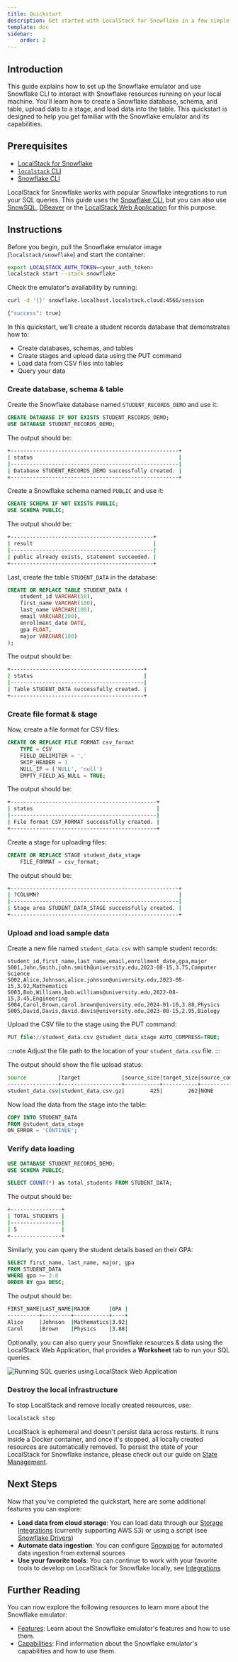 ```yaml
---
title: Quickstart
description: Get started with LocalStack for Snowflake in a few simple steps
template: doc
sidebar:
    order: 2
---
```


## Introduction

This guide explains how to set up the Snowflake emulator and use Snowflake CLI to interact with Snowflake resources running on your local machine. You'll learn how to create a Snowflake database, schema, and table, upload data to a stage, and load data into the table. This quickstart is designed to help you get familiar with the Snowflake emulator and its capabilities.

## Prerequisites

- [LocalStack for Snowflake](/snowflake/getting-started/)
- [`localstack` CLI](/aws/getting-started/installation/#localstack-cli)
- [Snowflake CLI](/snowflake/integrations/snow-cli/)

LocalStack for Snowflake works with popular Snowflake integrations to run your SQL queries. This guide uses the [Snowflake CLI](/snowflake/integrations/snow-cli/), but you can also use [SnowSQL](/snowflake/integrations/snow-sql/), [DBeaver](/snowflake/integrations/dbeaver/) or the [LocalStack Web Application](/snowflake/tooling/user-interface/) for this purpose.

## Instructions

Before you begin, pull the Snowflake emulator image (`localstack/snowflake`) and start the container:

```bash
export LOCALSTACK_AUTH_TOKEN=<your_auth_token>
localstack start --stack snowflake
```

Check the emulator's availability by running:

```bash
curl -d '{}' snowflake.localhost.localstack.cloud:4566/session
```

```bash title="Output"
{"success": true}
```

In this quickstart, we'll create a student records database that demonstrates how to:

- Create databases, schemas, and tables
- Create stages and upload data using the PUT command
- Load data from CSV files into tables
- Query your data

### Create database, schema & table

Create the Snowflake database named `STUDENT_RECORDS_DEMO` and use it:

```sql
CREATE DATABASE IF NOT EXISTS STUDENT_RECORDS_DEMO;
USE DATABASE STUDENT_RECORDS_DEMO;
```

The output should be:

```bash
+-----------------------------------------------------+
| status                                              |
|-----------------------------------------------------|
| Database STUDENT_RECORDS_DEMO successfully created. |
+-----------------------------------------------------+
```

Create a Snowflake schema named `PUBLIC` and use it:

```sql
CREATE SCHEMA IF NOT EXISTS PUBLIC;
USE SCHEMA PUBLIC;
```

The output should be:

```bash
+---------------------------------------------+
| result                                      |
|---------------------------------------------|
| public already exists, statement succeeded. |
+---------------------------------------------+
```

Last, create the table `STUDENT_DATA` in the database:

```sql
CREATE OR REPLACE TABLE STUDENT_DATA (
    student_id VARCHAR(50),
    first_name VARCHAR(100),
    last_name VARCHAR(100),
    email VARCHAR(200),
    enrollment_date DATE,
    gpa FLOAT,
    major VARCHAR(100)
);
```

The output should be:

```bash
+------------------------------------------+
| status                                   |
|------------------------------------------|
| Table STUDENT_DATA successfully created. |
+------------------------------------------+
```

### Create file format & stage

Now, create a file format for CSV files:

```sql
CREATE OR REPLACE FILE FORMAT csv_format
    TYPE = CSV
    FIELD_DELIMITER = ','
    SKIP_HEADER = 1
    NULL_IF = ('NULL', 'null')
    EMPTY_FIELD_AS_NULL = TRUE;
```

The output should be:

```bash
+----------------------------------------------+
| status                                       |
|----------------------------------------------|
| File format CSV_FORMAT successfully created. |
+----------------------------------------------+
```

Create a stage for uploading files:

```sql
CREATE OR REPLACE STAGE student_data_stage
    FILE_FORMAT = csv_format;
```

The output should be:

```bash
+-----------------------------------------------------+
| ?COLUMN?                                            |
|-----------------------------------------------------|
| Stage area STUDENT_DATA_STAGE successfully created. |
+-----------------------------------------------------+
```

### Upload and load sample data

Create a new file named `student_data.csv` with sample student records:

```csv
student_id,first_name,last_name,email,enrollment_date,gpa,major
S001,John,Smith,john.smith@university.edu,2023-08-15,3.75,Computer Science
S002,Alice,Johnson,alice.johnson@university.edu,2023-08-15,3.92,Mathematics
S003,Bob,Williams,bob.williams@university.edu,2022-08-15,3.45,Engineering
S004,Carol,Brown,carol.brown@university.edu,2024-01-10,3.88,Physics
S005,David,Davis,david.davis@university.edu,2023-08-15,2.95,Biology
```

Upload the CSV file to the stage using the PUT command:

```sql
PUT file://student_data.csv @student_data_stage AUTO_COMPRESS=TRUE;
```

:::note
Adjust the file path to the location of your `student_data.csv` file.
:::

The output should show the file upload status:

```bash
source          |target             |source_size|target_size|source_compression|target_compression|status  |message|
----------------+-------------------+-----------+-----------+------------------+------------------+--------+-------+
student_data.csv|student_data.csv.gz|        425|        262|NONE              |GZIP              |UPLOADED|       |
```

Now load the data from the stage into the table:

```sql
COPY INTO STUDENT_DATA
FROM @student_data_stage
ON_ERROR = 'CONTINUE';
```

### Verify data loading

```sql
USE DATABASE STUDENT_RECORDS_DEMO;
USE SCHEMA PUBLIC;

SELECT COUNT(*) as total_students FROM STUDENT_DATA;
```

The output should be:

```bash
+----------------+
| TOTAL_STUDENTS |
|----------------|
| 5              |
+----------------+
```

Similarly, you can query the student details based on their GPA:

```sql
SELECT first_name, last_name, major, gpa 
FROM STUDENT_DATA 
WHERE gpa >= 3.8
ORDER BY gpa DESC;
```

The output should be:

```bash
FIRST_NAME|LAST_NAME|MAJOR      |GPA |
----------+---------+-----------+----+
Alice     |Johnson  |Mathematics|3.92|
Carol     |Brown    |Physics    |3.88|
```

Optionally, you can also query your Snowflake resources & data using the LocalStack Web Application, that provides a **Worksheet** tab to run your SQL queries.

![Running SQL queries using LocalStack Web Application](/images/snowflake/snowflake-web-ui.png)

### Destroy the local infrastructure

To stop LocalStack and remove locally created resources, use:

```bash
localstack stop
```

LocalStack is ephemeral and doesn't persist data across restarts. It runs inside a Docker container, and once it's stopped, all locally created resources are automatically removed. To persist the state of your LocalStack for Snowflake instance, please check out our guide on [State Management](/snowflake/capabilities/state-management/).

## Next Steps

Now that you've completed the quickstart, here are some additional features you can explore:

- **Load data from cloud storage**: You can load data through our [Storage Integrations](/snowflake/features/storage-integrations/) (currently supporting AWS S3) or using a script (see [Snowflake Drivers](/snowflake/integrations/snowflake-drivers/))
- **Automate data ingestion**: You can configure [Snowpipe](/snowflake/features/snowpipe/) for automated data ingestion from external sources
- **Use your favorite tools**: You can continue to work with your favorite tools to develop on LocalStack for Snowflake locally, see [Integrations](/snowflake/integrations/)

## Further Reading

You can now explore the following resources to learn more about the Snowflake emulator:

- [Features](/snowflake/features/): Learn about the Snowflake emulator's features and how to use them.
- [Capabilities](/snowflake/capabilities/): Find information about the Snowflake emulator's capabilities and how to use them.
